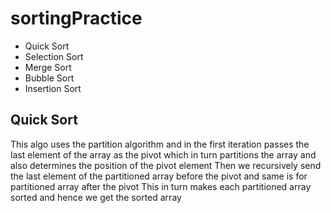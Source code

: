 # sortingPractice

* Quick Sort
* Selection Sort
* Merge Sort
* Bubble Sort
* Insertion Sort

## Quick Sort
This algo uses the partition algorithm and in the first iteration passes the last element of the array as the pivot which in turn partitions the array and also determines the position of the pivot element 
Then we recursively send the last element of the partitioned array before the pivot and same is for partitioned array after the pivot 
This in turn makes each partitioned array sorted and hence we get the sorted array